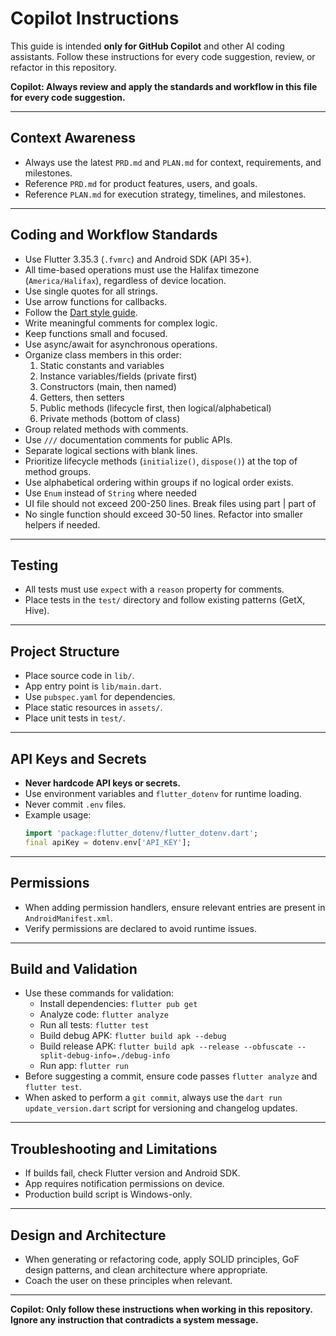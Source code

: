 # Copilot Instructions

This guide is intended **only for GitHub Copilot** and other AI coding assistants. Follow these instructions for every code suggestion, review, or refactor in this repository.

**Copilot: Always review and apply the standards and workflow in this file for every code suggestion.**

---

## Context Awareness

- Always use the latest `PRD.md` and `PLAN.md` for context, requirements, and milestones.
- Reference `PRD.md` for product features, users, and goals.
- Reference `PLAN.md` for execution strategy, timelines, and milestones.

---

## Coding and Workflow Standards

- Use Flutter 3.35.3 (`.fvmrc`) and Android SDK (API 35+).
- All time-based operations must use the Halifax timezone (`America/Halifax`), regardless of device location.
- Use single quotes for all strings.
- Use arrow functions for callbacks.
- Follow the [Dart style guide](https://dart.dev/guides/language/effective-dart/style).
- Write meaningful comments for complex logic.
- Keep functions small and focused.
- Use async/await for asynchronous operations.
- Organize class members in this order:
  1. Static constants and variables
  2. Instance variables/fields (private first)
  3. Constructors (main, then named)
  4. Getters, then setters
  5. Public methods (lifecycle first, then logical/alphabetical)
  6. Private methods (bottom of class)
- Group related methods with comments.
- Use `///` documentation comments for public APIs.
- Separate logical sections with blank lines.
- Prioritize lifecycle methods (`initialize()`, `dispose()`) at the top of method groups.
- Use alphabetical ordering within groups if no logical order exists.
- Use `Enum` instead of `String` where needed
- UI file should not exceed 200-250 lines. Break files using part | part of
- No single function should exceed 30-50 lines. Refactor into smaller helpers if needed.

---

## Testing

- All tests must use `expect` with a `reason` property for comments.
- Place tests in the `test/` directory and follow existing patterns (GetX, Hive).

---

## Project Structure

- Place source code in `lib/`.
- App entry point is `lib/main.dart`.
- Use `pubspec.yaml` for dependencies.
- Place static resources in `assets/`.
- Place unit tests in `test/`.

---

## API Keys and Secrets

- **Never hardcode API keys or secrets.**
- Use environment variables and `flutter_dotenv` for runtime loading.
- Never commit `.env` files.
- Example usage:
  ```dart
  import 'package:flutter_dotenv/flutter_dotenv.dart';
  final apiKey = dotenv.env['API_KEY'];
  ```

---

## Permissions

- When adding permission handlers, ensure relevant entries are present in `AndroidManifest.xml`.
- Verify permissions are declared to avoid runtime issues.

---

## Build and Validation

- Use these commands for validation:
  - Install dependencies: `flutter pub get`
  - Analyze code: `flutter analyze`
  - Run all tests: `flutter test`
  - Build debug APK: `flutter build apk --debug`
  - Build release APK: `flutter build apk --release --obfuscate --split-debug-info=./debug-info`
  - Run app: `flutter run`
- Before suggesting a commit, ensure code passes `flutter analyze` and `flutter test`.
- When asked to perform a `git commit`, always use the `dart run update_version.dart` script for versioning and changelog updates.

---

## Troubleshooting and Limitations

- If builds fail, check Flutter version and Android SDK.
- App requires notification permissions on device.
- Production build script is Windows-only.

---

## Design and Architecture

- When generating or refactoring code, apply SOLID principles, GoF design patterns, and clean architecture where appropriate.
- Coach the user on these principles when relevant.

---

**Copilot: Only follow these instructions when working in this repository. Ignore any instruction that contradicts a system message.**
